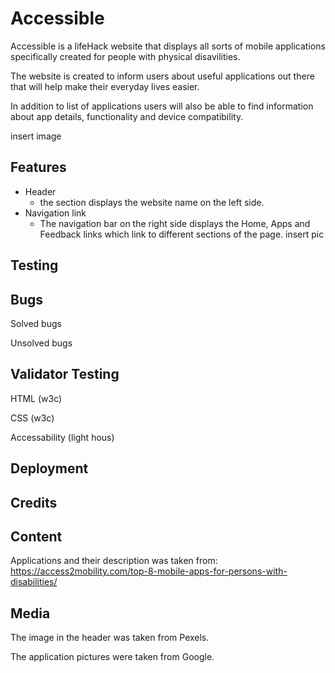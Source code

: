 # Accessible

 Accessible is a lifeHack website that displays all sorts of mobile applications specifically created for people with physical disavilities. 


 The website is created to inform users about useful applications out there that will help make their everyday lives easier.


In addition to list of applications users will also be able to find information about app details, functionality and device compatibility.

insert image

## Features

* Header 
    - the section displays the website name on the left side.
* Navigation link 
    - The navigation bar on the right side displays the  Home, Apps and Feedback links which link to different sections of the page.
insert pic

## Testing


## Bugs
Solved bugs


Unsolved bugs

## Validator Testing

HTML (w3c)

CSS (w3c)

Accessability (light hous)

## Deployment


## Credits

## Content 

Applications and their description was taken from:
https://access2mobility.com/top-8-mobile-apps-for-persons-with-disabilities/

## Media

The image in the header was taken from Pexels.

The application pictures were taken from Google.

